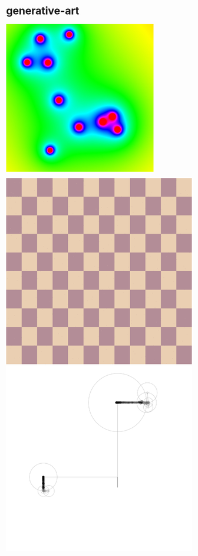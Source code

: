# generative-art


<p align="left">
  <img src="sketch_190923/image.jpg">
</p>

![](sketch_191011a/gifs/movie.mp4.gif)
![](sketch_191123c/movie.gif)
